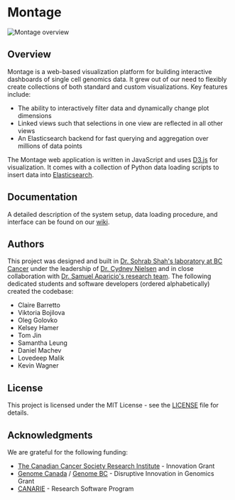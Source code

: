 # Montage

![Montage overview](https://github.com/shahcompbio/montage/blob/master/images/montage_overview.png)

## Overview

Montage is a web-based visualization platform for building interactive dashboards of single cell genomics data. It grew out of our need to flexibly create collections of both standard and custom visualizations. Key features include:

* The ability to interactively filter data and dynamically change plot dimensions
* Linked views such that selections in one view are reflected in all other views
* An Elasticsearch backend for fast querying and aggregation over millions of data points

The Montage web application is written in JavaScript and uses [D3.js](https://d3js.org/) for visualization. It comes with a collection of Python data loading scripts to insert data into [Elasticsearch](https://www.elastic.co/products/elasticsearch). 

## Documentation

A detailed description of the system setup, data loading procedure, and interface can be found on our [wiki](https://github.com/shahcompbio/montage/wiki).

## Authors

This project was designed and built in [Dr. Sohrab Shah's laboratory at BC Cancer](http://shahlab.ca/) under the leadership of [Dr. Cydney Nielsen](http://www.cydney.org/Home.html) and in close collaboration with [Dr. Samuel Aparicio's research team](http://molonc.bccrc.ca/aparicio-lab/). The following dedicated students and software developers (ordered alphabetically) created the codebase:

* Claire Barretto
* Viktoria Bojilova
* Oleg Golovko
* Kelsey Hamer
* Tom Jin
* Samantha Leung
* Daniel Machev
* Lovedeep Malik
* Kevin Wagner

## License

This project is licensed under the MIT License - see the [LICENSE](https://github.com/shahcompbio/montage/blob/master/LICENSE) file for details.

## Acknowledgments

We are grateful for the following funding:
* [The Canadian Cancer Society Research Institute](http://www.cancer.ca/research) - Innovation Grant 
* [Genome Canada](https://www.genomecanada.ca/) / [Genome BC](https://www.genomebc.ca/) - Disruptive Innovation in Genomics Grant 
* [CANARIE](https://www.canarie.ca) - Research Software Program